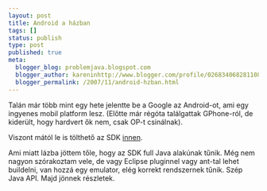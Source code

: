 ```yaml
---
layout: post
title: Android a házban
tags: []
status: publish
type: post
published: true
meta:
  blogger_blog: problemjava.blogspot.com
  blogger_author: kareninhttp://www.blogger.com/profile/02683406828110839343noreply@blogger.com
  blogger_permalink: /2007/11/android-hzban.html
---
```

Talán már több mint egy hete jelentte be a Google az Android-ot, ami egy
ingyenes mobil platform lesz. (Előtte már régóta találgattak GPhone-ról, de
kiderült, hogy hardvert ők nem, csak OP-t csinálnak).

  
Viszont mától le is tölthető az SDK [innen](http://code.google.com/android).

  
Ami miatt lázba jöttem tőle, hogy az SDK full Java alakúnak tűnik. Még nem
nagyon szórakoztam vele, de vagy Eclipse pluginnel vagy ant-tal lehet
buildelni, van hozzá egy emulator, elég korrekt rendszernek tűnik. Szép Java
API. Majd jönnek részletek.

